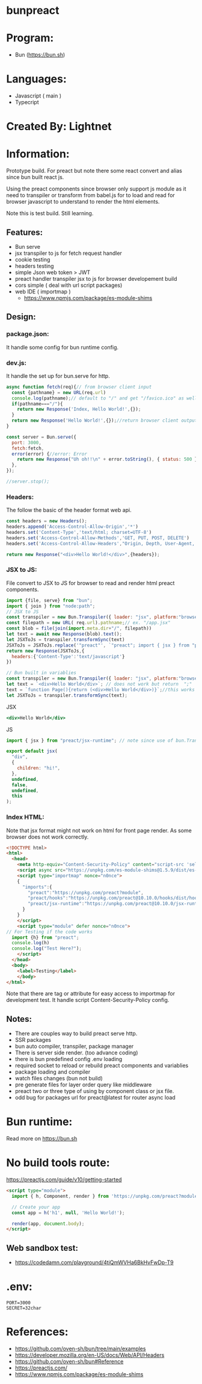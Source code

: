 # bunpreact

# Program:
 - Bun (https://bun.sh)

# Languages:
 - Javascript ( main )
 - Typecript

# Created By: Lightnet

# Information:
  Prototype build. For preact but note there some react convert and alias since bun built react js.

  Using the preact components since browser only support js module as it need to transpiler or transform from babel.js for to load and read for browser javascript to understand to render the html elements.

  Note this is test build. Still learning.

## Features:
- Bun serve
- jsx transpiler to js for fetch request handler
- cookie testing
- headers testing
- simple Json web token > JWT
- preact handler transpiler jsx to js for browser developement build 
- cors simple ( deal with url script packages)
- web IDE ( importmap )
  - https://www.npmjs.com/package/es-module-shims

## Design:

### package.json:
 It handle some config for bun runtime config.

### dev.js:
 It handle the set up for bun.serve for http.

```js
async function fetch(req){// from browser client input
  const {pathname} = new URL(req.url)
  console.log(pathname);// default to "/" and get "/favico.ico" as well.
  if(pathname==="/"){
    return new Response('Index, Hello World!',{});
  }
  return new Response('Hello World!',{});//return browser client output
}

const server = Bun.serve({
  port: 3000,
  fetch:fetch,
  error(error) {//error: Error
    return new Response("Uh oh!!\n" + error.toString(), { status: 500 });
  },
});

//server.stop();
```

### Headers:
 The follow the basic of the header format web api.

```js
const headers = new Headers();
headers.append('Access-Control-Allow-Origin','*')
headers.set('Content-Type','text/html; charset=UTF-8')
headers.set('Access-Control-Allow-Methods','GET, PUT, POST, DELETE')
headers.set('Access-Control-Allow-Headers',"Origin, Depth, User-Agent, X-file-Size, X-Request-With, Content-Type, Accept")

return new Response("<div>Hello World!</div>",{headers});
```

### JSX to JS:
  File convert to JSX to JS for browser to read and render html preact components.
```js
import {file, serve} from "bun";
import { join } from "node:path";
// JSX to JS
const transpiler = new Bun.Transpiler({ loader: "jsx", platform:"browser" });
const filepath = new URL( req.url).pathname;// ex. "/app.jsx"
const blob = file(join(import.meta.dir+"/", filepath))
let text = await new Response(blob).text();
let JSXToJs = transpiler.transformSync(text)
JSXToJs = JSXToJs.replace('"preact"', `"preact"; import { jsx } from "preact/jsx-runtime"; `)
return new Response(JSXToJs,{
  headers:{'Content-Type':'text/javascript'}
})
```

```js
// Bun built in variablies
const transpiler = new Bun.Transpiler({ loader: "jsx", platform:"browser" });
let text = `<div>Hello World</div>`; // does not work but return  ";"
text = `function Page(){return (<div>Hello World</div>)}`;//this works since warp around function
let JSXToJs = transpiler.transformSync(text);
```
JSX
```jsx
<div>Hello World</div>
```
JS
```js
import { jsx } from "preact/jsx-runtime"; // note since use of bun.Transpiler does not add import. Must be config.

export default jsx(
  "div",
  {
    children: "hi!",
  },
  undefined,
  false,
  undefined,
  this
);
```
### Index HTML:
 Note that jsx format might not work on html for front page render. As some browser does not work correctly.

```html
<!DOCTYPE html>
<html>
  <head>
    <meta http-equiv="Content-Security-Policy" content="script-src 'self' 'nonce-n0nce'" />
  	<script async src="https://unpkg.com/es-module-shims@1.5.9/dist/es-module-shims.js" nonce="n0nce"></script>
    <script type="importmap" nonce="n0nce">
    {
      "imports":{
        "preact":"https://unpkg.com/preact?module",
        "preact/hooks":"https://unpkg.com/preact@10.10.0/hooks/dist/hooks.module.js",
        "preact/jsx-runtime":"https://unpkg.com/preact@10.10.0/jsx-runtime/dist/jsxRuntime.module.js"
      }
    }
    </script>
    <script type="module" defer nonce="n0nce">
// For Testing if the code works
  import {h} from "preact";
  console.log(h)
  console.log("Test Here?");
    </script>
  </head>
  <body>
    <label>Testing</label>
	</body>
</html> 
```
 Note that there are tag or attribute for easy access to importmap for development test. It handle script Content-Security-Policy config.


## Notes: 
 - There are couples way to build preact serve http. 
  - SSR packages
  - bun auto compiler, transpiler, package manager
 - There is server side render. (too advance coding)
  - there is bun predefined config .env loading
  - required socket to reload or rebuild preact components and variablies
  - package loading and compiler
  - watch files changes (bun not build)
  - pre generate files for layer order query like middleware
 - preact two or three type of using by component class or jsx file.
 - odd bug for packages url for preact@latest for router async load

# Bun runtime:
 Read more on https://bun.sh

# No build tools route:
https://preactjs.com/guide/v10/getting-started

```html
<script type="module">
  import { h, Component, render } from 'https://unpkg.com/preact?module';

  // Create your app
  const app = h('h1', null, 'Hello World!');

  render(app, document.body);
</script>
```

## Web sandbox test:
- https://codedamn.com/playground/4tiQmWVHa6BkHvFwDp-T9

# .env:
```
PORT=3000
SECRET=32char
```

# References:
 - https://github.com/oven-sh/bun/tree/main/examples
 - https://developer.mozilla.org/en-US/docs/Web/API/Headers
 - https://github.com/oven-sh/bun#Reference
 - https://preactjs.com/
 - https://www.npmjs.com/package/es-module-shims